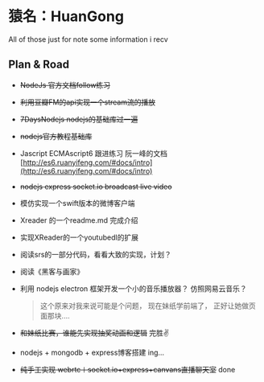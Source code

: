 # 猿名：HuanGong

All of those just for note some information i recv

## Plan & Road

* ~~NodeJs 官方文档follow练习~~
* ~~利用豆瓣FM的api实现一个stream流的播放~~
* ~~7DaysNodejs nodejs的基础库过一遍~~
* ~~nodejs官方教程基础库~~
* Jascript ECMAscript6 跟进练习 阮一峰的文档 [http://es6.ruanyifeng.com/#docs/intro](http://es6.ruanyifeng.com/#docs/intro)
* ~~nodejs express socket.io broadcast live video~~
* 模仿实现一个swift版本的微博客户端
* Xreader 的一个readme.md 完成介绍
* 实现XReader的一个youtubedl的扩展
* 阅读srs的一部分代码，看看大致的实现，计划？
* 阅读《黑客与画家》
* 利用 nodejs electron 框架开发一个小的音乐播放器？ 仿照网易云音乐？

  > 这个原来对我来说可能是个问题， 现在妹纸学前端了， 正好让她做页面那块....

* ~~和妹纸比赛，谁能先实现抽奖动画和逻辑~~ 完胜✌️
* nodejs + mongodb + express博客搭建 ing...
* ~~纯手工实现 webrtc＋socket.io+express+canvans直播聊天室~~ done

